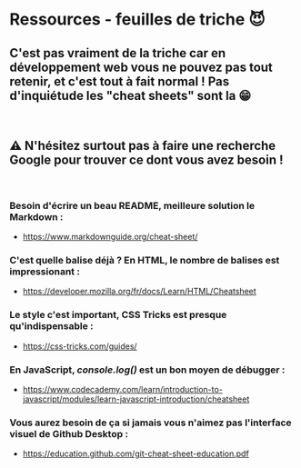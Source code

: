 # Ressources - feuilles de triche 😈

## C'est pas vraiment de la triche car en développement web vous ne pouvez pas tout retenir, et c'est tout à fait normal ! Pas d'inquiétude les "cheat sheets" sont la 😁

<br>

## ⚠️ N'hésitez surtout pas à faire une recherche Google pour trouver ce dont vous avez besoin !

<br>

### Besoin d'écrire un beau README, meilleure solution le **Markdown** :

- https://www.markdownguide.org/cheat-sheet/

### C'est quelle balise déjà ? En HTML, le nombre de balises est impressionant :

- https://developer.mozilla.org/fr/docs/Learn/HTML/Cheatsheet

### Le style c'est important, CSS Tricks est presque qu'indispensable :

- https://css-tricks.com/guides/

### En JavaScript, _console.log()_ est un bon moyen de débugger :

- https://www.codecademy.com/learn/introduction-to-javascript/modules/learn-javascript-introduction/cheatsheet

### Vous aurez besoin de ça si jamais vous n'aimez pas l'interface visuel de Github Desktop :

- https://education.github.com/git-cheat-sheet-education.pdf
